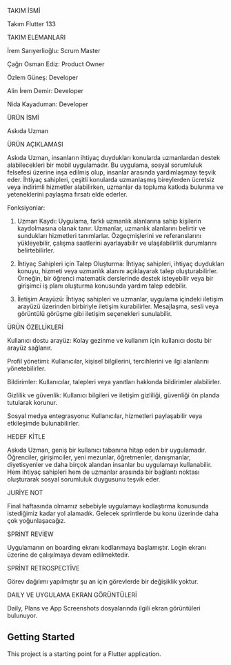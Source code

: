 TAKIM İSMİ

Takım Flutter 133

TAKIM ELEMANLARI

İrem Sarıyerlioğlu: Scrum Master

Çağrı Osman Ediz: Product Owner

Özlem Güneş: Developer

Alin İrem Demir: Developer

Nida Kayaduman: Developer

ÜRÜN İSMİ

Askıda Uzman

ÜRÜN AÇIKLAMASI

Askıda Uzman, insanların ihtiyaç duydukları konularda uzmanlardan destek alabilecekleri bir mobil uygulamadır. Bu uygulama, sosyal sorumluluk felsefesi üzerine inşa edilmiş olup, insanlar arasında yardımlaşmayı teşvik eder. İhtiyaç sahipleri, çeşitli konularda uzmanlaşmış bireylerden ücretsiz veya indirimli hizmetler alabilirken, uzmanlar da topluma katkıda bulunma ve yeteneklerini paylaşma fırsatı elde ederler.

Fonksiyonlar:
1. Uzman Kaydı: Uygulama, farklı uzmanlık alanlarına sahip kişilerin kaydolmasına olanak tanır. Uzmanlar, uzmanlık alanlarını belirtir ve sundukları hizmetleri tanımlarlar. Özgeçmişlerini ve referanslarını yükleyebilir, çalışma saatlerini ayarlayabilir ve ulaşılabilirlik durumlarını belirtebilirler.

2. İhtiyaç Sahipleri için Talep Oluşturma: İhtiyaç sahipleri, ihtiyaç duydukları konuyu, hizmeti veya uzmanlık alanını açıklayarak talep oluşturabilirler. Örneğin, bir öğrenci matematik derslerinde destek isteyebilir veya bir girişimci iş planı oluşturma konusunda yardım talep edebilir.

3. İletişim Arayüzü: İhtiyaç sahipleri ve uzmanlar, uygulama içindeki iletişim arayüzü üzerinden birbiriyle iletişim kurabilirler. Mesajlaşma, sesli veya görüntülü görüşme gibi iletişim seçenekleri sunulabilir.

ÜRÜN ÖZELLİKLERİ

Kullanıcı dostu arayüz: Kolay gezinme ve kullanım için kullanıcı dostu bir arayüz sağlanır.

Profil yönetimi: Kullanıcılar, kişisel bilgilerini, tercihlerini ve ilgi alanlarını yönetebilirler.

Bildirimler: Kullanıcılar, talepleri veya yanıtları hakkında bildirimler alabilirler.

Gizlilik ve güvenlik: Kullanıcı bilgileri ve iletişim gizliliği, güvenliği ön planda tutularak korunur.

Sosyal medya entegrasyonu: Kullanıcılar, hizmetleri paylaşabilir veya etkileşimde bulunabilirler.

HEDEF KİTLE

Askıda Uzman, geniş bir kullanıcı tabanına hitap eden bir uygulamadır. Öğrenciler, girişimciler, yeni mezunlar, öğretmenler, danışmanlar, diyetisyenler ve daha birçok alandan insanlar bu uygulamayı kullanabilir. Hem ihtiyaç sahipleri hem de uzmanlar arasında bir bağlantı noktası oluşturarak sosyal sorumluluk duygusunu teşvik eder.

JURİYE NOT

Final haftasında olmamız sebebiyle uygulamayı kodlaştırma konusunda istediğimiz kadar yol alamadık. Gelecek sprintlerde bu konu üzerinde daha çok yoğunlaşacağız.

SPRİNT REVİEW

Uygulamanın on boarding ekranı kodlanmaya başlamıştır. Login ekranı üzerine de çalışılmaya devam edilmektedir.

SPRİNT RETROSPECTİVE

Görev dağılımı yapılmıştır şu an için görevlerde bir değişiklik yoktur.

DAILY VE UYGULAMA EKRAN GÖRÜNTÜLERİ

Daily, Plans ve App Screenshots dosyalarında ilgili ekran görüntüleri bulunuyor.












## Getting Started

This project is a starting point for a Flutter application.


